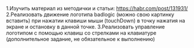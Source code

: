 1.Изучить материал из методички и статьи: https://habr.com/post/131931/
2.Реализовать движение логотипа badlogic (можно свою картинку вставить) при нажатии клавиши мыши (touchDown) в точку нажатия на экране и остановку в данной точке.
3.Реализовать управление логотипом с помощью клавиш со стрелками на клавиатуре (дополнительное задание, не обязательное к выполнению)